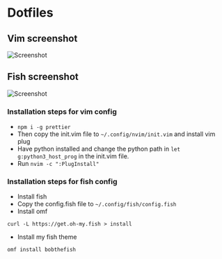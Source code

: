 # Dotfiles
## Vim screenshot
![Screenshot](https://raw.githubusercontent.com/samrath2007/Dotfiles/main/Screenshot%202021-05-29%20at%2010.07.53%20AM.png)
## Fish screenshot
![Screenshot](https://github.com/samrath2007/Dotfiles/blob/main/Screenshot%202021-05-26%20at%2011.08.05%20AM.png)

### Installation steps for vim config
- `npm i -g prettier`
- Then copy the init.vim file to `~/.config/nvim/init.vim` and install vim plug
- Have python installed and change the python path in `let g:python3_host_prog` in the init.vim file.
- Run `nvim -c ":PlugInstall"`
### Installation steps for fish config
- Install fish
- Copy the config.fish file to `~/.config/fish/config.fish`
- Install omf
```
curl -L https://get.oh-my.fish > install
```
- Install my fish theme
```
omf install bobthefish
```
